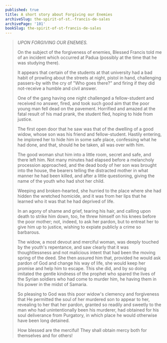 ```yaml
---
published: true
title: A short story about Forgiving our Enemies
archiveSlug: the-spirit-of-st.-francis-de-sales
archivePage: '101'
bookSlug: the-spirit-of-st-francis-de-sales
---
```


> *UPON FORGIVING OUR ENEMIES.*
>
> On the subject of the forgiveness of enemies, Blessed Francis told me of an incident which occurred at Padua (possibly at the time that he was studying there).
> 
> It appears that certain of the students at that university had a bad habit of prowling about the streets at night, pistol in hand, challenging passers-by with the cry of "Who goes there?" and firing if they did not-receive a humble and civil answer.
> 
> One of the gang having one night challenged a fellow-student and received no answer, fired, and took such good aim that the poor young man fell dead on the pavement. Horrified and amazed at the fatal result of his mad prank, the student fled, hoping to hide from justice.
> 
> The first open door that he saw was that of the dwelling of a good widow, whose son was his friend and fellow-student. Hastily entering, he implored her to hide him in some safe place, confessing what he had done, and that, should he be taken, all was over with him.
> 
> The good woman shut him into a little room, secret and safe, and there left him. Not many minutes had elapsed before a melancholy procession approached, and the dead body of her son was brought into the house, the bearers telling the distracted mother in what manner he had been killed, and after a little questioning, giving the name of the youth who had shot her child.
> 
> Weeping and broken-hearted, she hurried to the place where she had hidden the wretched homicide, and it was from her lips that he learned who it was that he had deprived of life.
> 
> In an agony of shame and grief, tearing his hair, and calling upon death to strike him down, too, he threw himself on his knees before the poor mother; not, indeed, to ask her pardon, but to entreat her to give him up to justice, wishing to expiate publicly a crime so barbarous.
> 
> The widow, a most devout and merciful woman, was deeply touched by the youth's repentance, and saw clearly that it was thoughtlessness and not malicious intent that had been the moving spring of the deed. She then assured him that, provided he would ask pardon of God and change his way of life, she would keep her promise and help him to escape. This she did, and by so doing imitated the gentle kindness of the prophet who spared the lives of the Syrian soldiers who had come to murder him, he having them in his power in the midst of Samaria.
> 
> So pleasing to God was this poor widow's clemency and forgiveness that He permitted the soul of her murdered son to appear to her, revealing to her that her pardon, granted so readily and sweetly to the man who had unintentionally been his murderer, had obtained for his soul deliverance from Purgatory, in which place he would otherwise have been long detained.
> 
> How blessed are the merciful! They shall obtain mercy both for themselves and for others!
